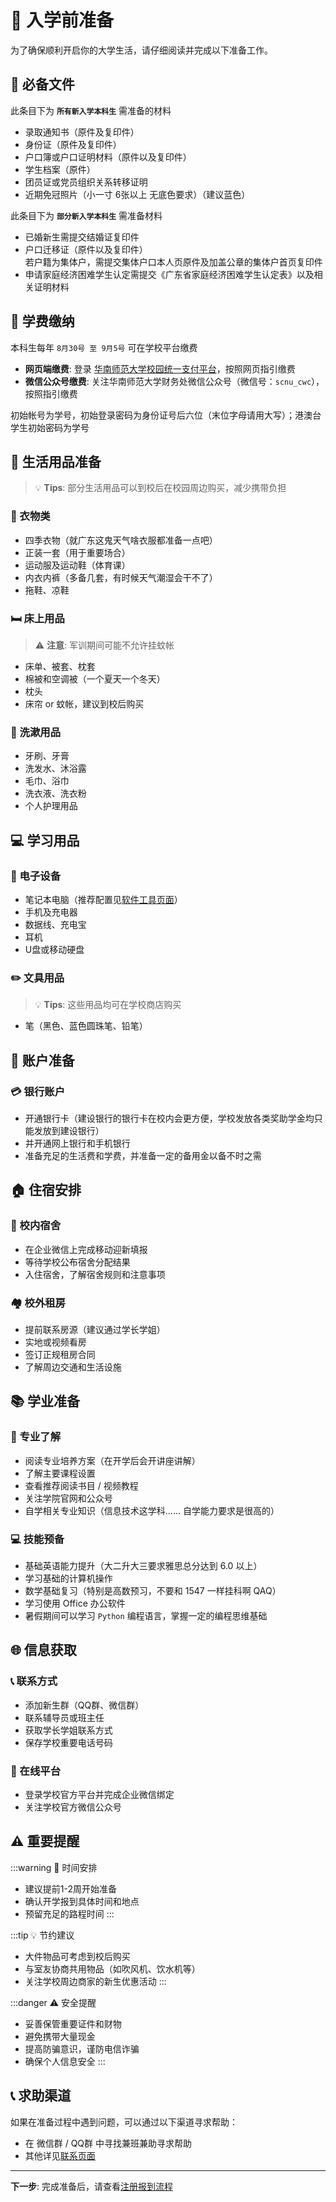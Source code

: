 # 📝 入学前准备

为了确保顺利开启你的大学生活，请仔细阅读并完成以下准备工作。

## 📄 必备文件

此条目下为  **`所有新入学本科生`** 需准备的材料

- 录取通知书（原件及复印件）
- 身份证（原件及复印件）
- 户口簿或户口证明材料（原件以及复印件）
- 学生档案（原件）
- 团员证或党员组织关系转移证明
- 近期免冠照片（小一寸 6张以上 无底色要求）（建议蓝色）

此条目下为 **`部分新入学本科生`** 需准备材料

- 已婚新生需提交结婚证复印件
- 户口迁移证（原件以及复印件）  
  若户籍为集体户，需提交集体户口本人页原件及加盖公章的集体户首页复印件
- 申请家庭经济困难学生认定需提交《广东省家庭经济困难学生认定表》以及相关证明材料

## 🏫 学费缴纳

本科生每年 `8月30号 至 9月5号` 可在学校平台缴费

- **网页端缴费**: 登录 [华南师范大学校园统一支付平台](http://hscwxf.scnu.edu.cn)，按照网页指引缴费
- **微信公众号缴费**: 关注华南师范大学财务处微信公众号（微信号：`scnu_cwc`），按照指引缴费

初始帐号为学号，初始登录密码为身份证号后六位（末位字母请用大写）；港澳台学生初始密码为学号

## 🎒 生活用品准备

> 💡 **Tips**: 部分生活用品可以到校后在校园周边购买，减少携带负担

### 👕 衣物类

- 四季衣物（就广东这鬼天气啥衣服都准备一点吧）
- 正装一套（用于重要场合）
- 运动服及运动鞋（体育课）
- 内衣内裤（多备几套，有时候天气潮湿会干不了）
- 拖鞋、凉鞋

### 🛏️ 床上用品

> ⚠️ **注意**: 军训期间可能不允许挂蚊帐

- 床单、被套、枕套
- 棉被和空调被（一个夏天一个冬天）
- 枕头
- 床帘 or 蚊帐，建议到校后购买

### 🧴 洗漱用品

- 牙刷、牙膏
- 洗发水、沐浴露
- 毛巾、浴巾
- 洗衣液、洗衣粉
- 个人护理用品

## 💻 学习用品

### 📱 电子设备

- 笔记本电脑（推荐配置见[软件工具页面](./tools/software.md)）
- 手机及充电器
- 数据线、充电宝
- 耳机
- U盘或移动硬盘

### ✏️ 文具用品

> 💡 **Tips**: 这些用品均可在学校商店购买

- 笔（黑色、蓝色圆珠笔、铅笔）

## 🏦 账户准备

### 💳 银行账户

- 开通银行卡（建设银行的银行卡在校内会更方便，学校发放各类奖助学金均只能发放到建设银行）
- 并开通网上银行和手机银行
- 准备充足的生活费和学费，并准备一定的备用金以备不时之需

## 🏠 住宿安排

### 🏫 校内宿舍

- 在企业微信上完成移动迎新填报
- 等待学校公布宿舍分配结果
- 入住宿舍，了解宿舍规则和注意事项

### 🏘️ 校外租房

- 提前联系房源（建议通过学长学姐）
- 实地或视频看房
- 签订正规租房合同
- 了解周边交通和生活设施

## 📚 学业准备

### 📖 专业了解

- 阅读专业培养方案（在开学后会开讲座讲解）
- 了解主要课程设置
- 查看推荐阅读书目 / 视频教程
- 关注学院官网和公众号
- 自学相关专业知识（信息技术这学科…… 自学能力要求是很高的）

### 💻 技能预备

- 基础英语能力提升（大二升大三要求雅思总分达到 6.0 以上）
- 学习基础的计算机操作
- 数学基础复习（特别是高数预习，不要和 1547 一样挂科啊 QAQ）
- 学习使用 Office 办公软件
- 暑假期间可以学习 `Python` 编程语言，掌握一定的编程思维基础

## 🌐 信息获取

### 📞 联系方式

- 添加新生群（QQ群、微信群）
- 联系辅导员或班主任
- 获取学长学姐联系方式
- 保存学校重要电话号码

### 🔗 在线平台

- 登录学校官方平台并完成企业微信绑定
- 关注学校官方微信公众号

## ⚠️ 重要提醒

:::warning 📅 时间安排
- 建议提前1-2周开始准备
- 确认开学报到具体时间和地点
- 预留充足的路程时间
:::

:::tip 💡 节约建议
- 大件物品可考虑到校后购买
- 与室友协商共用物品（如吹风机、饮水机等）
- 关注学校周边商家的新生优惠活动
:::

:::danger ⚠️ 安全提醒
- 妥善保管重要证件和财物
- 避免携带大量现金
- 提高防骗意识，谨防电信诈骗
- 确保个人信息安全
:::

## 📞 求助渠道

如果在准备过程中遇到问题，可以通过以下渠道寻求帮助：

- 在 微信群 / QQ群 中寻找兼班兼助寻求帮助
- 其他详见[联系页面](./contact.md)

---

**下一步**: 完成准备后，请查看[注册报到流程](./registration.md)
